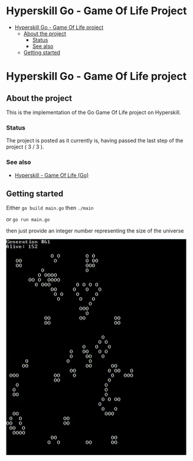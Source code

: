 # Hyperskill Go - Game Of Life Project

- [Hyperskill Go - Game Of Life project](#hyperskill-go-game-of-life-project)
    - [About the project](#about-the-project)
        - [Status](#status)
        - [See also](#see-also)
    - [Getting started](#getting-started)

# Hyperskill Go - Game Of Life project

## About the project

This is the implementation of the Go Game Of Life project on Hyperskill.

### Status

The project is posted as it currently is, having passed the last step of the project ( 3 / 3 ).

### See also

* [Hyperskill - Game Of Life (Go)](https://hyperskill.org/projects/281)

## Getting started

Either
`go build main.go`
then `./main`

or
`go run main.go`

then just provide an integer number representing the size of the universe

![](assets/game_of_life.gif)